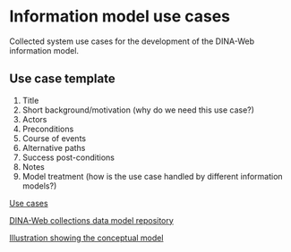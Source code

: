 # Information model use cases

Collected system use cases for the development of the DINA-Web information
model.


## Use case template

1. Title
2. Short background/motivation (why do we need this use case?)
3. Actors
4. Preconditions
5. Course of events
6. Alternative paths
7. Success post-conditions
8. Notes
9. Model treatment (how is the use case handled by different information
   models?)


[Use cases](use-cases.rst)

[DINA-Web collections data model repository](https://github.com/DINA-Web/dina-collections-data-model)

[Illustration showing the conceptual model](https://github.com/DINA-Web/dina-collections-data-model/blob/master/model/dina-collections-conceptual-model.png)